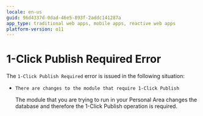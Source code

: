 ```yaml
---
locale: en-us
guid: 96d4337d-0dad-46e5-893f-2addc141287a
app_type: traditional web apps, mobile apps, reactive web apps
platform-version: o11
---
```


# 1-Click Publish Required Error

The `1-Click Publish Required` error is issued in the following situation:

* `There are changes to the module that require 1-Click Publish`
  
    The module that you are trying to run in your Personal Area changes the database and therefore the 1-Click Publish operation is required.
